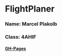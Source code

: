 # FlightPlaner

### Name: Marcel Plakolb
### Class: 4AHIF

#### [GH-Pages](https://2122-4ahif-nvs.github.io/01-microproject-TheMasterof/)


